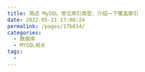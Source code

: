 ```yaml
---
title: 简述 MySQL 常见索引类型，介绍一下覆盖索引
date: 2022-05-21 17:08:24
permalink: /pages/17b014/
categories:
  - 数据库
  - MYSQL相关
tags:
  - 
---
```


